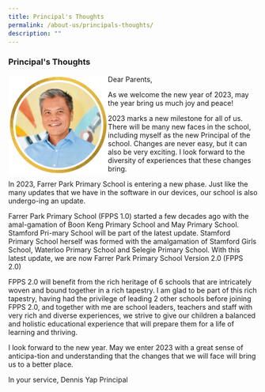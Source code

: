 ```yaml
---
title: Principal's Thoughts
permalink: /about-us/principals-thoughts/
description: ""
---
```

### Principal's Thoughts

<img src="/images/Principal%20300.png" style="width:40%" align="left"/>


Dear Parents,

As we welcome the new year of 2023, may the year bring us much joy and peace!

2023 marks a new milestone for all of us. There will be many new faces in the school, including myself as the new Principal of the school.
Changes are never easy, but it can also be very exciting. I look forward to the diversity of experiences that these changes bring.

In 2023, Farrer Park Primary School is entering a new phase. Just like the many updates that we have in the software in our devices, our school is also undergo-ing an update.

Farrer Park Primary School (FPPS 1.0) started a few decades ago with the amal-gamation of Boon Keng Primary School and May Primary School. Stamford Pri-mary School will be part of the latest update. Stamford Primary School herself was formed with the amalgamation of Stamford Girls School, Waterloo Primary School and Selegie Primary School. With this latest update, we are now Farrer Park Primary School Version 2.0 (FPPS 2.0)

FPPS 2.0 will benefit from the rich heritage of 6 schools that are intricately woven and bound together in a rich tapestry. I am glad to be part of this rich tapestry, having had the privilege of leading 2 other schools before joining FPPS 2.0, and together with me are school leaders, teachers and staff with very rich and diverse experiences, we strive to give our children a balanced and holistic educational experience that will prepare them for a life of learning and thriving.

I look forward to the new year. May we enter 2023 with a great sense of anticipa-tion and understanding that the changes that we will face will bring us to a better place.

In your service,
Dennis Yap
Principal